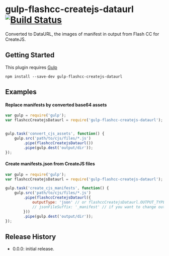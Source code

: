 gulp-flashcc-createjs-dataurl  [![Build Status](https://secure.travis-ci.org/dameleon/gulp-flashcc-createjs-dataurl.png?branch=master)](http://travis-ci.org/dameleon/gulp-flashcc-createjs-dataurl)
=============================

Converted to DataURL, the images of manifest in output from Flash CC for CreateJS.


## Getting Started
This plugin requires [Gulp](http://gulpjs.com/)

```shell
npm install --save-dev gulp-flashcc-createjs-dataurl
```

## Examples

#### Replace manifests by converted base64 assets 

```javascript
var gulp = require('gulp');
var flashccCreatejsDataurl = require('gulp-flashcc-createjs-dataurl');


gulp.task('convert_cjs_assets', function() {
    gulp.src('path/to/cjs/files/*.js')    
        .pipe(flashccCreatejsDataurl())
        .pipe(gulp.dest('output/dir'));
});
```

#### Create manifests.json from CreateJS files

```javascript
var gulp = require('gulp');
var flashccCreatejsDataurl = require('gulp-flashcc-createjs-dataurl');

gulp.task('create_cjs_manifests', function() {
    gulp.src('path/to/cjs/files/*.js')    
        .pipe(flashccCreatejsDataurl({
            outputType: 'json' // or flashccCreatejsDataurl.OUTPUT_TYPE.JSON    
            // jsonFileSuffix: '_manifest' // if you want to change output file suffix name, specify this option.
        }))
        .pipe(gulp.dest('output/dir'));
});
```

## Release History

- 0.0.0: initial release.

